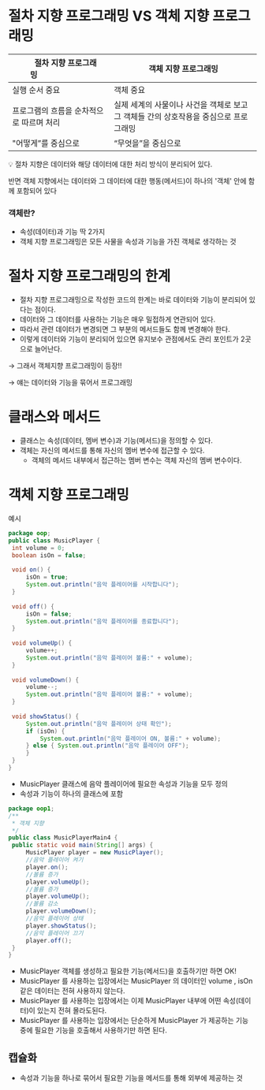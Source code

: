 # 절차 지향 프로그래밍 VS 객체 지향 프로그래밍

| &nbsp;&nbsp;&nbsp;&nbsp;&nbsp;&nbsp;절차 지향 프로그래밍&nbsp;&nbsp;&nbsp;&nbsp;&nbsp;&nbsp;&nbsp;&nbsp;&nbsp;&nbsp;&nbsp;&nbsp;&nbsp;&nbsp;&nbsp;&nbsp;&nbsp;&nbsp;&nbsp;&nbsp;&nbsp;&nbsp;&nbsp;&nbsp; | 객체 지향 프로그래밍 |
| --- | --- |
| 실행 순서 중요 | 객체 중요 |
| 프로그램의 흐름을 순차적으로 따르며 처리| 실제 세계의 사물이나 사건을 객체로 보고 그 객체들 간의 상호작용을 중심으로 프로그래밍 |
| "어떻게”를 중심으로 | “무엇을”을 중심으로 |

<aside>
💡 절차 지향은 데이터와 해당 데이터에 대한 처리 방식이 분리되어 있다.

반면 객체 지향에서는 데이터와 그 데이터에 대한 행동(메서드)이 하나의 '객체' 안에 함께 포함되어 있다

</aside>

### 객체란?

- 속성(데이터)과 기능 딱 2가지
- 객체 지향 프로그래밍은 모든 사물을 속성과 기능을 가진 객체로 생각하는 것

# 절차 지향 프로그래밍의 한계

- 절차 지향 프로그래밍으로 작성한 코드의 한계는 바로 데이터와 기능이 분리되어 있다는 점이다.
- 데이터와 그 데이터를 사용하는 기능은 매우 밀접하게 연관되어 있다.
- 따라서 관련 데이터가 변경되면 그 부분의 메서드들도 함께 변경해야 한다.
- 이렇게 데이터와 기능이 분리되어 있으면 유지보수 관점에서도 관리 포인트가 2곳으로 늘어난다.

→ 그래서 객체지향 프로그래밍이 등장!! 

→ 얘는 데이터와 기능을 묶어서 프로그래밍

# 클래스와 메서드

- 클래스는 속성(데이터, 멤버 변수)과 기능(메서드)을 정의할 수 있다.
- 객체는 자신의 메서드를 통해 자신의 멤버 변수에 접근할 수 있다.
    - 객체의 메서드 내부에서 접근하는 멤버 변수는 객체 자신의 멤버 변수이다.

# 객체 지향 프로그래밍

예시

```java
package oop;
public class MusicPlayer {
 int volume = 0;
 boolean isOn = false;
 
 void on() {
	 isOn = true;
	 System.out.println("음악 플레이어를 시작합니다");
 }
 
 void off() {
	 isOn = false;
	 System.out.println("음악 플레이어를 종료합니다");
 }
 
 void volumeUp() {
	 volume++;
	 System.out.println("음악 플레이어 볼륨:" + volume);
 }
 
 void volumeDown() {
	 volume--;
	 System.out.println("음악 플레이어 볼륨:" + volume);
 }
 
 void showStatus() {
	 System.out.println("음악 플레이어 상태 확인");
	 if (isOn) {
		 System.out.println("음악 플레이어 ON, 볼륨:" + volume);
	 } else { System.out.println("음악 플레이어 OFF");
	 }
 }
}
```

- MusicPlayer 클래스에 음악 플레이어에 필요한 속성과 기능을 모두 정의
- 속성과 기능이 하나의 클래스에 포함

```java
package oop1;
/**
 * 객체 지향
 */
public class MusicPlayerMain4 {
 public static void main(String[] args) {
	 MusicPlayer player = new MusicPlayer();
	 //음악 플레이어 켜기
	 player.on();
	 //볼륨 증가
	 player.volumeUp();
	 //볼륨 증가
	 player.volumeUp();
	 //볼륨 감소
	 player.volumeDown();
	 //음악 플레이어 상태
	 player.showStatus();
	 //음악 플레이어 끄기
	 player.off();
 }
}
```

- MusicPlayer 객체를 생성하고 필요한 기능(메서드)을 호출하기만 하면 OK!
- MusicPlayer 를 사용하는 입장에서는 MusicPlayer 의 데이터인 volume , isOn 같은 데이터는 전혀 사용하지 않는다.
- MusicPlayer 를 사용하는 입장에서는 이제 MusicPlayer 내부에 어떤 속성(데이터)이 있는지 전혀 몰라도된다.
- MusicPlayer 를 사용하는 입장에서는 단순하게 MusicPlayer 가 제공하는 기능 중에 필요한 기능을 호출해서 사용하기만 하면 된다.

## 캡슐화

- 속성과 기능을 하나로 묶어서 필요한 기능을 메서드를 통해 외부에 제공하는 것
